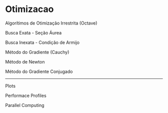 # Otimizacao
Algorítimos de Otimização Irrestrita (Octave)

Busca Exata - Seção Áurea 

Busca Inexata - Condição de Armijo 

Método do Gradiente (Cauchy)

Método de Newton

Método do Gradiente Conjugado

---------------------------------

Plots

Performace Profiles

Parallel Computing 

